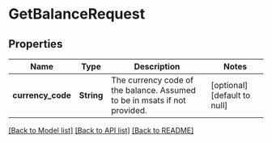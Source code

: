 # GetBalanceRequest
## Properties

| Name | Type | Description | Notes |
|------------ | ------------- | ------------- | -------------|
| **currency\_code** | **String** | The currency code of the balance. Assumed to be in msats if not provided. | [optional] [default to null] |

[[Back to Model list]](../README.md#documentation-for-models) [[Back to API list]](../README.md#documentation-for-api-endpoints) [[Back to README]](../README.md)

